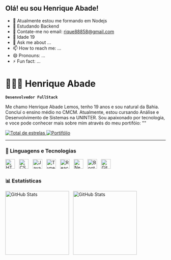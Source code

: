## Olá! eu sou Henrique Abade!

- 🔭 Atualmente estou me formando em Nodejs
- 🌱 Estudando Backend
- 👯 Contate-me no email: rique88858@gmail.com
- 🤔 Idade 19
- 💬 Ask me about ...
- 📫 How to reach me: ...
- 😄 Pronouns: ...
- ⚡ Fun fact: ...


# 👩🏻‍💻 Henrique Abade

**`Desenvolvedor FullStack`**

Me chamo Henrique Abade Lemos, tenho 19 anos e sou natural da Bahia. Concluí o ensino médio no CMCM. Atualmente, estou cursando Análise e Desenvolvimento de Sistemas na UNINTER. Sou apaixonado por tecnologia, e voce pode conhecer mais sobre mim através do meu portifóio: ""

<p align="left">
    <a href="https://github.com/rickdev8?tab=repositories&sort=stargazers">
        <img 
            alt="Total de estrelas" 
            title="Total de estrelas GitHub" 
            src="https://custom-icon-badges.demolab.com/github/stars/rickdev8?color=55960c&style=for-the-badge&labelColor=488207&logo=star&label=estrelas"
        />
    </a>
    <a href="https://portfolio-wheat-one-63.vercel.app">
        <img 
            alt="Portifólio" 
            title="Portifólio" 
            src="https://custom-icon-badges.demolab.com/github/followers/rickdev8?color=236ad3&labelColor=1155ba&style=for-the-badge&logo=github&label=Portifólio&logoColor=white"
        />
    </a>
</p>

---

### 🤖 Linguagens e Tecnologias

<img 
    align="left" 
    alt="HTML"
    title="HTML" 
    width="30px" 
    style="padding-right: 10px;" 
    src="https://cdn.jsdelivr.net/gh/devicons/devicon@latest/icons/html5/html5-original.svg" 
/>
<img 
    align="left" 
    alt="CSS" 
    title="CSS"
    width="30px" 
    style="padding-right: 10px;" 
    src="https://cdn.jsdelivr.net/gh/devicons/devicon@latest/icons/css3/css3-original.svg" 
/>
<img 
    align="left" 
    alt="JavaScript" 
    title="JavaScript"
    width="30px" 
    style="padding-right: 10px;" 
    src="https://cdn.jsdelivr.net/gh/devicons/devicon@latest/icons/javascript/javascript-original.svg" 
/>
<img 
    align="left" 
    alt="TypeScript"
    title="TypeScript" 
    width="30px" 
    style="padding-right: 10px;" 
    src="https://cdn.jsdelivr.net/gh/devicons/devicon@latest/icons/nodejs/nodejs-original.svg" 
/>
<img 
    align="left" 
    alt="React"
    title="React" 
    width="30px" 
    style="padding-right: 10px;" 
    src="https://cdn.jsdelivr.net/gh/devicons/devicon@latest/icons/react/react-original.svg" 
/>
<img 
    align="left" 
    alt="Next.js" 
    title="Next.js"
    width="30px" 
    style="padding-right: 10px;" 
    src="https://cdn.jsdelivr.net/gh/devicons/devicon@latest/icons/mongodb/mongodb-original.svg" 
/>
<img 
    align="left" 
    alt="Bootstrap"
    title="Bootstrap" 
    width="30px" 
    style="padding-right: 10px;" 
    src="https://cdn.jsdelivr.net/gh/devicons/devicon@latest/icons/bootstrap/bootstrap-original.svg" 
/>

<img 
    align="left" 
    alt="Git" 
    title="Git"
    width="30px" 
    style="padding-right: 10px;" 
    src="https://cdn.jsdelivr.net/gh/devicons/devicon@latest/icons/git/git-original.svg" 
/>


<br/>
<br/>

### 📊 Estatísticas

<p>
  <img 
    align="left" 
    alt="GitHub Stats" 
    height="200" 
    style="padding-right: 10px;" 
    src="https://github-readme-stats.vercel.app/api?username=rickdev8&show_icons=true&theme=tokyonight&include_all_commits=true&locale=pt-br" 
  />

<img 
      align="left" 
      alt="GitHub Stats" 
      height="200" 
      src="https://github-readme-stats.vercel.app/api/top-langs/?username=rickdev8&theme=tokyonight&layout=compact&custom_title=Tecnologias&langs_count=6" 
  />

</p>
